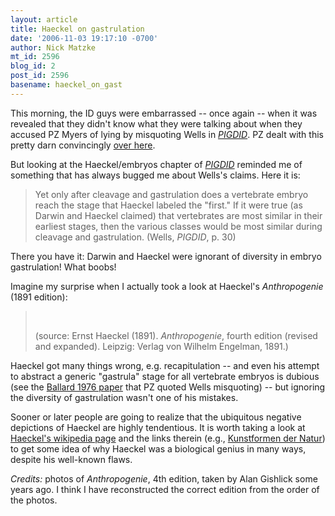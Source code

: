 ```yaml
---
layout: article
title: Haeckel on gastrulation
date: '2006-11-03 19:17:10 -0700'
author: Nick Matzke
mt_id: 2596
blog_id: 2
post_id: 2596
basename: haeckel_on_gast
---
```

This morning, the ID guys were embarrassed -- once again -- when it was revealed that they didn't know what they were talking about when they accused PZ Myers of lying by misquoting Wells in _[PIGDID](http://www.pandasthumb.org/archives/2006/08/the_politically.html)_.  PZ dealt with this pretty darn convincingly [over here](http://scienceblogs.com/pharyngula/2006/11/pz_myers_is_such_a_liar.php).

But looking at the Haeckel/embryos chapter of _[PIGDID](http://www.pandasthumb.org/archives/2006/08/the_politically.html)_ reminded me of something that has always bugged me about Wells's claims.  Here it is:

> Yet only after cleavage and gastrulation does a vertebrate embryo reach the stage that Haeckel labeled the "first." If it were true (as Darwin and Haeckel claimed) that vertebrates are most similar in their earliest stages, then the various classes would be most similar during cleavage and gastrulation. (Wells, _PIGDID_, p. 30)

There you have it: Darwin and Haeckel were ignorant of diversity in embryo gastrulation!  What boobs!

Imagine my surprise when I actually took a look at Haeckel's _Anthropogenie_ (1891 edition):

> <img src="http://www.pandasthumb.org/images/Haeckel_1891_Anthropogenie_4th-ed_gastrulation_worm_frog_etc.jpg" alt="" style="" />
> 
> <img src="http://www.pandasthumb.org/images/Haeckel_1891_Anthropogenie_4th-ed_gastrulation_fisch_krebs_etc.jpg" alt="" style="" />
> 
> (source: Ernst Haeckel (1891). _Anthropogenie_, fourth edition (revised and expanded).  Leipzig: Verlag von Wilhelm Engelman, 1891.)

Haeckel got many things wrong, e.g. recapitulation -- and even his attempt to abstract a generic "gastrula" stage for all vertebrate embryos is dubious (see the [Ballard 1976 paper](http://links.jstor.org/sici?sici=0006-3568%28197601%2926%3A1%3C36%3APOGRAV%3E2.0.CO%3B2-5) that PZ quoted Wells misquoting) -- but ignoring the diversity of gastrulation wasn't one of his mistakes.

Sooner or later people are going to realize that the ubiquitous negative depictions of Haeckel are highly tendentious.  It is worth taking a look at [Haeckel's wikipedia page](http://en.wikipedia.org/wiki/Ernst_Haeckel) and the links therein (e.g., [Kunstformen der Natur](http://en.wikipedia.org/wiki/Kunstformen_der_Natur)) to get some idea of why Haeckel was a biological genius in many ways, despite his well-known flaws.

_Credits:_ photos of _Anthropogenie_, 4th edition, taken by Alan Gishlick some years ago.  I think I have reconstructed the correct edition from the order of the photos.
